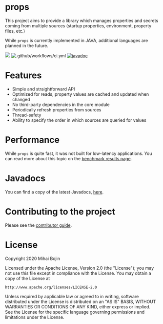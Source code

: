 # props

This project aims to provide a library which manages properties and secrets coming from
multiple sources (startup properties, environment, property files, etc.)

While `props` is currently implemented in JAVA, additional languages are planned in the future.

![](https://github.com/MihaiBojin/props/workflows/Deploy%20to%20Maven%20Central/badge.svg)
![.github/workflows/ci.yml](https://github.com/MihaiBojin/props/workflows/.github/workflows/ci.yml/badge.svg?branch=master&event=push)
[![javadoc](https://javadoc.io/badge2/com.mihaibojin.props/props-core/javadoc.svg)](https://javadoc.io/doc/com.mihaibojin.props/props-core)

# Features

- Simple and straightforward API
- Optimized for reads, property values are cached and updated when changed
- No third-party dependencies in the core module
- Periodically refresh properties from sources
- Thread-safety
- Ability to specify the order in which sources are queried for values


# Performance

While `props` is quite fast, it was not built for low-latency applications.
You can read more about this topic on the [benchmark results page](java/benchmark/README.md). 


# Javadocs

You can find a copy of the latest Javadocs, [here](https://props.mihaibojin.com/assets/javadoc/).


# Contributing to the project

Please see the [contributor guide](./CONTRIBUTING.md).


# License

Copyright 2020 Mihai Bojin

Licensed under the Apache License, Version 2.0 (the "License");
you may not use this file except in compliance with the License.
You may obtain a copy of the License at

    http://www.apache.org/licenses/LICENSE-2.0

Unless required by applicable law or agreed to in writing, software
distributed under the License is distributed on an "AS IS" BASIS,
WITHOUT WARRANTIES OR CONDITIONS OF ANY KIND, either express or implied.
See the License for the specific language governing permissions and
limitations under the License.
